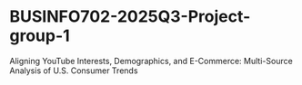 # BUSINFO702-2025Q3-Project-group-1
Aligning YouTube Interests, Demographics, and E-Commerce: Multi-Source Analysis of U.S. Consumer Trends
